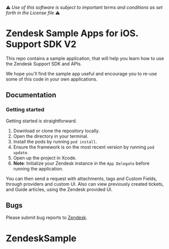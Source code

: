 :warning: *Use of this software is subject to important terms and conditions as set forth in the License file* :warning:

# Zendesk Sample Apps for iOS. Support SDK V2
This repo contains a sample application, that will help you learn how to use the Zendesk Support SDK and APIs.

We hope you'll find the sample app useful and encourage you to re-use some of this code in your own applications.

## Documentation

### Getting started
Getting started is straightforward.
1. Download or clone the repository locally.
2. Open the directory in your terminal.
3. Install the pods by running  `pod install`.
4. Ensure the framework is on the most recent version by running `pod update`.
5. Open up the project in Xcode.
6. **Note**: Initialize your Zendesk instance in the `App Delegate` before running the application.

You can then send a request with attachments, tags and Custom Fields, through providers and custom UI. Also can view previously created tickets, and Guide articles, using the Zendesk provided UI.

## Bugs
Please submit bug reports to [Zendesk](https://support.zendesk.com/hc/en-us/articles/4408843597850).
# ZendeskSample
